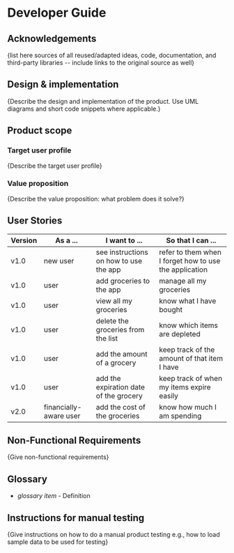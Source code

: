# Developer Guide

## Acknowledgements

{list here sources of all reused/adapted ideas, code, documentation, and third-party libraries -- include links to the original source as well}

## Design & implementation

{Describe the design and implementation of the product. Use UML diagrams and short code snippets where applicable.}


## Product scope
### Target user profile

{Describe the target user profile}

### Value proposition

{Describe the value proposition: what problem does it solve?}

## User Stories

|Version| As a ... | I want to ...                          | So that I can ...|
|--------|---------|----------------------------------------|------------------|
|v1.0|new user|see instructions on how to use the app|refer to them when I forget how to use the application|
|v1.0|user| add groceries to the app               |manage all my groceries|
|v1.0|user| view all my groceries                  |know what I have bought|
|v1.0|user| delete the groceries from the list     |know which items are depleted|
|v1.0|user| add the amount of a grocery|keep track of the amount of that item I have|
|v1.0|user| add the expiration date of the grocery |keep track of when my items expire easily|
|v2.0|financially-aware user|add the cost of the groceries|know how much I am spending|

## Non-Functional Requirements

{Give non-functional requirements}

## Glossary

* *glossary item* - Definition

## Instructions for manual testing

{Give instructions on how to do a manual product testing e.g., how to load sample data to be used for testing}

